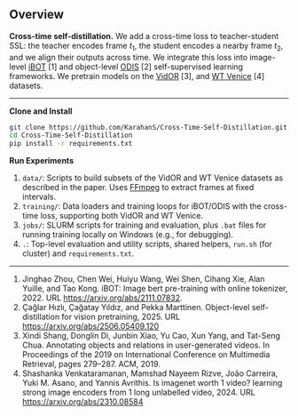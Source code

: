 ## Overview

**Cross-time self-distillation.** We add a cross-time loss to teacher-student SSL: the teacher encodes frame $t_1$, the student encodes a nearby frame $t_2$, and we align their outputs across time. We integrate this loss into image-level [iBOT](https://arxiv.org/abs/2111.07832) [1] and object-level [ODIS](https://arxiv.org/abs/2506.05409) [2] self-supervised learning frameworks. We pretrain models on the [VidOR](https://xdshang.github.io/docs/vidor.html) [3], and [WT Venice](https://huggingface.co/datasets/shawshankvkt/Walking_Tours) [4] datasets. 

---
**Clone and Install**

```bash
git clone https://github.com/KarahanS/Cross-Time-Self-Distillation.git
cd Cross-Time-Self-Distillation
pip install -r requirements.txt
```

**Run Experiments**


1. `data/`: Scripts to build subsets of the VidOR and WT Venice datasets as described in the paper. Uses [FFmpeg](https://ffmpeg.org/) to extract frames at fixed intervals.
2. `training/`: Data loaders and training loops for iBOT/ODIS with the cross-time loss, supporting both VidOR and WT Venice.
3. `jobs/`: SLURM scripts for training and evaluation, plus `.bat` files for running training locally on Windows (e.g., for debugging).
4. `.`: Top-level evaluation and utility scripts, shared helpers, `run.sh` (for cluster) and `requirements.txt`.

---

1. Jinghao Zhou, Chen Wei, Huiyu Wang, Wei Shen, Cihang Xie, Alan Yuille, and Tao Kong. iBOT: Image bert pre-training with online tokenizer, 2022. URL https://arxiv.org/abs/2111.07832.
2. Çağlar Hızlı, Çağatay Yıldız, and Pekka Marttinen. Object-level self-distillation for vision pretraining, 2025. URL https://arxiv.org/abs/2506.05409.120
3. Xindi Shang, Donglin Di, Junbin Xiao, Yu Cao, Xun Yang, and Tat-Seng Chua. Annotating objects and relations in user-generated videos. In Proceedings of the 2019 on International Conference on Multimedia Retrieval, pages 279–287. ACM, 2019.
4. Shashanka Venkataramanan, Mamshad Nayeem Rizve, João Carreira, Yuki M. Asano, and Yannis Avrithis. Is imagenet worth 1 video? learning strong image encoders from 1 long unlabelled video, 2024. URL https://arxiv.org/abs/2310.08584
